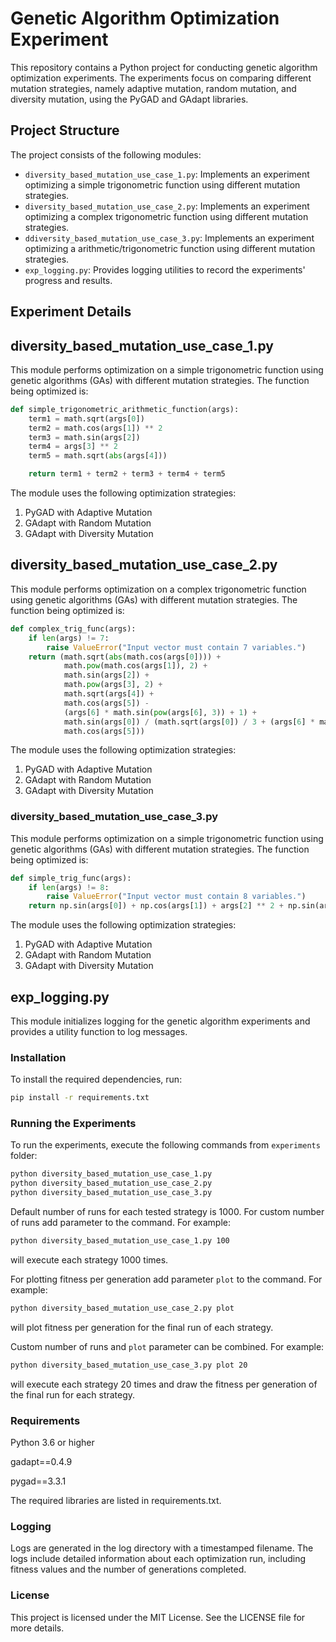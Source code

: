 # Genetic Algorithm Optimization Experiment

This repository contains a Python project for conducting genetic algorithm optimization experiments. The experiments focus on comparing different mutation strategies, namely adaptive mutation, random mutation, and diversity mutation, using the PyGAD and GAdapt libraries.

## Project Structure

The project consists of the following modules:

- `diversity_based_mutation_use_case_1.py`: Implements an experiment optimizing a simple trigonometric function using different mutation strategies.
- `diversity_based_mutation_use_case_2.py`: Implements an experiment optimizing a complex trigonometric function using different mutation strategies.
- `ddiversity_based_mutation_use_case_3.py`: Implements an experiment optimizing a arithmetic/trigonometric function using different mutation strategies.
- `exp_logging.py`: Provides logging utilities to record the experiments' progress and results.

## Experiment Details

## diversity_based_mutation_use_case_1.py
This module performs optimization on a simple trigonometric function using genetic algorithms (GAs) with different mutation strategies. The function being optimized is:

```python
def simple_trigonometric_arithmetic_function(args):
    term1 = math.sqrt(args[0])
    term2 = math.cos(args[1]) ** 2
    term3 = math.sin(args[2])
    term4 = args[3] ** 2
    term5 = math.sqrt(abs(args[4]))

    return term1 + term2 + term3 + term4 + term5
```

The module uses the following optimization strategies:

1. PyGAD with Adaptive Mutation
2. GAdapt with Random Mutation
3. GAdapt with Diversity Mutation

## diversity_based_mutation_use_case_2.py
This module performs optimization on a complex trigonometric function using genetic algorithms (GAs) with different mutation strategies. The function being optimized is:

```python
def complex_trig_func(args):
    if len(args) != 7:
        raise ValueError("Input vector must contain 7 variables.")
    return (math.sqrt(abs(math.cos(args[0]))) +
            math.pow(math.cos(args[1]), 2) +
            math.sin(args[2]) +
            math.pow(args[3], 2) +
            math.sqrt(args[4]) +
            math.cos(args[5]) -
            (args[6] * math.sin(pow(args[6], 3)) + 1) +
            math.sin(args[0]) / (math.sqrt(args[0]) / 3 + (args[6] * math.sin(pow(args[6], 3)) + 1)) / math.sqrt(args[4]) +
            math.cos(args[5]))
```
The module uses the following optimization strategies:

1. PyGAD with Adaptive Mutation
2. GAdapt with Random Mutation
3. GAdapt with Diversity Mutation

### diversity_based_mutation_use_case_3.py

This module performs optimization on a simple trigonometric function using genetic algorithms (GAs) with different mutation strategies. The function being optimized is:

```python
def simple_trig_func(args):
    if len(args) != 8:
        raise ValueError("Input vector must contain 8 variables.")
    return np.sin(args[0]) + np.cos(args[1]) + args[2] ** 2 + np.sin(args[3]) * np.cos(args[4]) + args[5] + np.cos(args[6]) * args[7]
```
The module uses the following optimization strategies:

1. PyGAD with Adaptive Mutation
2. GAdapt with Random Mutation
3. GAdapt with Diversity Mutation


## exp_logging.py

This module initializes logging for the genetic algorithm experiments and provides a utility function to log messages.

### Installation
To install the required dependencies, run:
```bash
pip install -r requirements.txt
```

### Running the Experiments
To run the experiments, execute the following commands from `experiments` folder:
```bash
python diversity_based_mutation_use_case_1.py
python diversity_based_mutation_use_case_2.py
python diversity_based_mutation_use_case_3.py
```

Default number of runs for each tested strategy is 1000. For custom number of runs add parameter to the command. For example:

```bash
python diversity_based_mutation_use_case_1.py 100
```
will execute each strategy 1000 times.

For plotting fitness per generation add parameter `plot` to the command. For example:
```bash
python diversity_based_mutation_use_case_2.py plot
```
will plot fitness per generation for the final run of each strategy.

Custom number of runs and `plot` parameter can be combined. For example:
```bash
python diversity_based_mutation_use_case_3.py plot 20
```
will execute each strategy 20 times and draw the fitness per generation of the final run for each strategy.

### Requirements
Python 3.6 or higher

gadapt==0.4.9

pygad==3.3.1

The required libraries are listed in requirements.txt.

### Logging
Logs are generated in the log directory with a timestamped filename. The logs include detailed information about each optimization run, including fitness values and the number of generations completed.

### License
This project is licensed under the MIT License. See the LICENSE file for more details.
